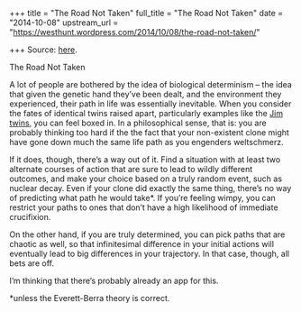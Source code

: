 +++
title = "The Road Not Taken"
full_title = "The Road Not Taken"
date = "2014-10-08"
upstream_url = "https://westhunt.wordpress.com/2014/10/08/the-road-not-taken/"

+++
Source: [here](https://westhunt.wordpress.com/2014/10/08/the-road-not-taken/).

The Road Not Taken

A lot of people are bothered by the idea of biological determinism – the
idea that given the genetic hand they’ve been dealt, and the environment
they experienced, their path in life was essentially inevitable. When
you consider the fates of identical twins raised apart, particularly
examples like the [Jim
twins](https://westhunt.wordpress.com/2013/04/21/biological-determinism/),
you can feel boxed in. In a philosophical sense, that is: you are
probably thinking too hard if the the fact that your non-existent clone
might have gone down much the same life path as you engenders
weltschmerz.

If it does, though, there’s a way out of it. Find a situation with at
least two alternate courses of action that are sure to lead to wildly
different outcomes, and make your choice based on a truly random event,
such as nuclear decay. Even if your clone did exactly the same thing,
there’s no way of predicting what path he would take\*. If you’re
feeling wimpy, you can restrict your paths to ones that don’t have a
high likelihood of immediate crucifixion.

On the other hand, if you are truly determined, you can pick paths that
are chaotic as well, so that infinitesimal difference in your initial
actions will eventually lead to big differences in your trajectory. In
that case, though, all bets are off.

I’m thinking that there’s probably already an app for this.



\*unless the Everett-Berra theory is correct.





